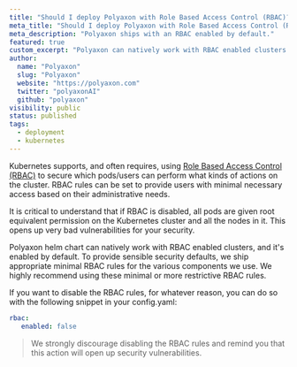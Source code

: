 ```yaml
---
title: "Should I deploy Polyaxon with Role Based Access Control (RBAC)?"
meta_title: "Should I deploy Polyaxon with Role Based Access Control (RBAC)? - FAQ"
meta_description: "Polyaxon ships with an RBAC enabled by default."
featured: true
custom_excerpt: "Polyaxon can natively work with RBAC enabled clusters and ships with an RBAC enabled by default."
author:
  name: "Polyaxon"
  slug: "Polyaxon"
  website: "https://polyaxon.com"
  twitter: "polyaxonAI"
  github: "polyaxon"
visibility: public
status: published
tags:
  - deployment
  - kubernetes
---
```


Kubernetes supports, and often requires, using [Role Based Access Control (RBAC)](https://kubernetes.io/docs/admin/authorization/rbac/)
to secure which pods/users can perform what kinds of actions on the cluster.
RBAC rules can be set to provide users with minimal necessary access based on their administrative needs.

It is critical to understand that if RBAC is disabled,
all pods are given root equivalent permission on the Kubernetes cluster and all the nodes in it.
This opens up very bad vulnerabilities for your security.

Polyaxon helm chart can natively work with RBAC enabled clusters, and it's enabled by default.
To provide sensible security defaults, we ship appropriate minimal RBAC rules for the various components we use.
We highly recommend using these minimal or more restrictive RBAC rules.

If you want to disable the RBAC rules, for whatever reason, you can do so with the following snippet in your config.yaml:

```yaml
rbac:
   enabled: false
```

> We strongly discourage disabling the RBAC rules and remind you that this action will open up security vulnerabilities.
